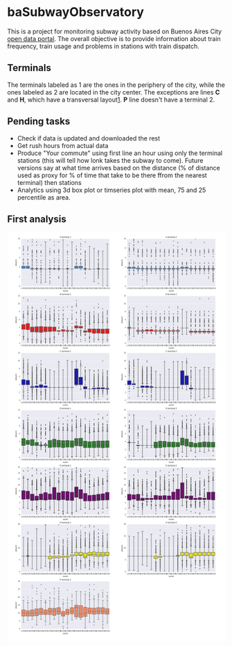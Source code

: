 # baSubwayObservatory
This is a project for monitoring subway activity based on Buenos Aires City [open data portal](http://data.buenosaires.gob.ar). The overall objective is to provide information about train frequency, train usage and problems in stations with train dispatch.

## Terminals

The terminals labeled as 1 are the ones in the periphery of the city, while the ones labeled as 2 are located in the city center. The exceptions are lines **C** and **H**, which have a transversal layout[1](http://data.buenosaires.gob.ar/dataset/subte-cronograma-de-servicio/resource/69c895c4-31de-4613-9b10-ec4e47d6b1c0). **P** line doesn't have a terminal 2. 


## Pending tasks

* Check if data is updated and downloaded the rest
* Get rush hours from actual data
* Produce "Your commute" using first line an hour using only the terminal stations (this will tell how lonk takes the subway to come). Future versions say at what time arrives based on the distance (% of distance used as proxy for % of time that take to be there ffrom the nearest terminal)  then stations 
* Analytics using 3d box plot or timseries plot with mean, 75 and 25 percentile as area.


## First analysis

![First analysis](plot.png?raw=true "Waiting time BA subway by line")

 

